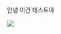 안녕 이건 테스트야

<img src="https://img.shields.io/badge/React-61DAFB?style=flat&logo=TypeScript&logoColor=white"/>
